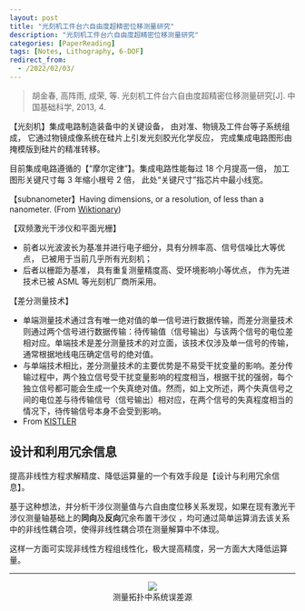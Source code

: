 ```yaml
---
layout: post
title: "光刻机工件台六自由度超精密位移测量研究"
description: "光刻机工件台六自由度超精密位移测量研究"
categories: [PaperReading]
tags: [Notes, Lithography, 6-DOF]
redirect_from:
  - /2022/02/03/
---
```


<head>
    <script src="https://cdn.mathjax.org/mathjax/latest/MathJax.js?config=TeX-AMS-MML_HTMLorMML" type="text/javascript"></script>
    <script type="text/x-mathjax-config">
        MathJax.Hub.Config({
            tex2jax: {
            skipTags: ['script', 'noscript', 'style', 'textarea', 'pre'],
            inlineMath: [['$','$']]
            }
        });
    </script>
</head>

> 胡金春, 高阵雨, 成荣, 等. 光刻机工件台六自由度超精密位移测量研究[J]. 中国基础科学, 2013, 4.

【光刻机】集成电路制造装备中的关键设备， 由对准、物镜及工件台等子系统组成， 它通过物镜成像系统在硅片上引发光刻胶光化学反应， 完成集成电路图形由掩模版到硅片的精准转移。

目前集成电路遵循的【“摩尔定律”】。集成电路性能每过 18 个月提高一倍， 加工图形关键尺寸每 3 年缩小根号 2 倍， 此处“关键尺寸”指芯片中最小线宽。

【subnanometer】Having dimensions, or a resolution, of less than a nanometer. (From [Wiktionary](https://en.wiktionary.org/wiki/subnanometer))

【双频激光干涉仪和平面光栅】

- 前者以光波波长为基准并进行电子细分，具有分辨率高、信号信噪比大等优点， 已被用于当前几乎所有光刻机；
- 后者以栅距为基准， 具有重复测量精度高、受环境影响小等优点， 作为先进技术已被 ASML 等光刻机厂商所采用。

【差分测量技术】

- 单端测量技术通过含有唯一绝对值的单一信号进行数据传输，而差分测量技术则通过两个信号进行数据传输：待传输值（信号输出）与该两个信号的电位差相对应。单端技术是差分测量技术的对立面，该技术仅涉及单一信号的传输，通常根据地线电压确定信号的绝对值。
- 与单端技术相比，差分测量技术的主要优势是不易受干扰变量的影响。差分传输过程中，两个独立信号受干扰变量影响的程度相当，根据干扰的强弱，每个独立信号都可能会生成一个失真绝对值。然而，如上文所述，两个失真信号之间的电位差与待传输信号（信号输出）相对应，在两个信号的失真程度相当的情况下，待传输信号本身不会受到影响。
- From [KISTLER](https://www.kistler.com/zh/glossary/term/differential-measurement-technology/)

## 设计和利用冗余信息

提高非线性方程求解精度、降低运算量的一个有效手段是【设计与利用冗余信息】。

基于这种想法，并分析干涉仪测量值与六自由度位移关系发现，如果在现有激光干涉仪测量轴基础上的**同向**及**反向**冗余布置干涉仪 ，均可通过简单运算消去该关系中的非线性耦合项，使得非线性耦合项在测量解算中不体现。

这样一方面可实现非线性方程组线性化，极大提高精度，另一方面大大降低运算量。

---

<div align=center><img src="https://cdn.jsdelivr.net/gh/AuthurWhywait/images/20220203123021.png"/></div>

<div align=center>测量拓扑中系统误差源</div>
